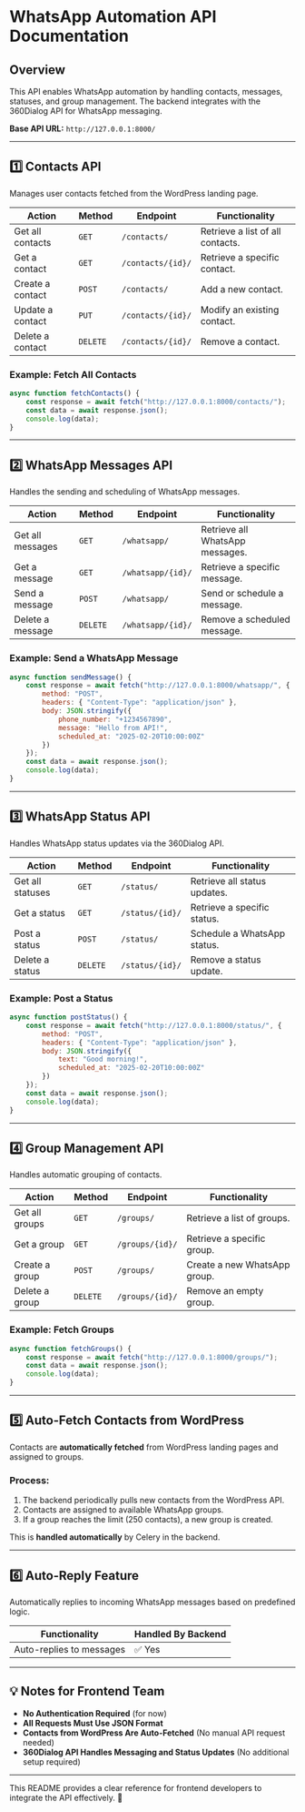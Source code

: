 # WhatsApp Automation API Documentation

## Overview
This API enables WhatsApp automation by handling contacts, messages, statuses, and group management. The backend integrates with the 360Dialog API for WhatsApp messaging.

**Base API URL:** `http://127.0.0.1:8000/`

---

## 1️⃣ Contacts API
Manages user contacts fetched from the WordPress landing page.

| **Action**        | **Method** | **Endpoint**         | **Functionality**                      |
|------------------|-----------|---------------------|--------------------------------------|
| Get all contacts | `GET`      | `/contacts/`        | Retrieve a list of all contacts.   |
| Get a contact    | `GET`      | `/contacts/{id}/`   | Retrieve a specific contact.       |
| Create a contact | `POST`     | `/contacts/`        | Add a new contact.                 |
| Update a contact | `PUT`      | `/contacts/{id}/`   | Modify an existing contact.        |
| Delete a contact | `DELETE`   | `/contacts/{id}/`   | Remove a contact.                  |

### Example: Fetch All Contacts
```javascript
async function fetchContacts() {
    const response = await fetch("http://127.0.0.1:8000/contacts/");
    const data = await response.json();
    console.log(data);
}
```

---

## 2️⃣ WhatsApp Messages API
Handles the sending and scheduling of WhatsApp messages.

| **Action**         | **Method** | **Endpoint**       | **Functionality**                    |
|-------------------|-----------|-------------------|----------------------------------|
| Get all messages | `GET`      | `/whatsapp/`      | Retrieve all WhatsApp messages.  |
| Get a message    | `GET`      | `/whatsapp/{id}/` | Retrieve a specific message.    |
| Send a message   | `POST`     | `/whatsapp/`      | Send or schedule a message.     |
| Delete a message | `DELETE`   | `/whatsapp/{id}/` | Remove a scheduled message.     |

### Example: Send a WhatsApp Message
```javascript
async function sendMessage() {
    const response = await fetch("http://127.0.0.1:8000/whatsapp/", {
        method: "POST",
        headers: { "Content-Type": "application/json" },
        body: JSON.stringify({
            phone_number: "+1234567890",
            message: "Hello from API!",
            scheduled_at: "2025-02-20T10:00:00Z"
        })
    });
    const data = await response.json();
    console.log(data);
}
```

---

## 3️⃣ WhatsApp Status API
Handles WhatsApp status updates via the 360Dialog API.

| **Action**        | **Method** | **Endpoint**     | **Functionality**                  |
|------------------|-----------|---------------|--------------------------------|
| Get all statuses | `GET`      | `/status/`     | Retrieve all status updates.  |
| Get a status    | `GET`      | `/status/{id}/`| Retrieve a specific status.  |
| Post a status   | `POST`     | `/status/`     | Schedule a WhatsApp status.  |
| Delete a status | `DELETE`   | `/status/{id}/`| Remove a status update.      |

### Example: Post a Status
```javascript
async function postStatus() {
    const response = await fetch("http://127.0.0.1:8000/status/", {
        method: "POST",
        headers: { "Content-Type": "application/json" },
        body: JSON.stringify({
            text: "Good morning!",
            scheduled_at: "2025-02-20T10:00:00Z"
        })
    });
    const data = await response.json();
    console.log(data);
}
```

---

## 4️⃣ Group Management API
Handles automatic grouping of contacts.

| **Action**      | **Method** | **Endpoint**   | **Functionality**                 |
|--------------|-----------|-------------|-------------------------------|
| Get all groups | `GET`      | `/groups/`   | Retrieve a list of groups.      |
| Get a group   | `GET`      | `/groups/{id}/` | Retrieve a specific group. |
| Create a group | `POST`     | `/groups/`   | Create a new WhatsApp group.  |
| Delete a group | `DELETE`   | `/groups/{id}/` | Remove an empty group.    |

### Example: Fetch Groups
```javascript
async function fetchGroups() {
    const response = await fetch("http://127.0.0.1:8000/groups/");
    const data = await response.json();
    console.log(data);
}
```

---

## 5️⃣ Auto-Fetch Contacts from WordPress
Contacts are **automatically fetched** from WordPress landing pages and assigned to groups.

### Process:
1. The backend periodically pulls new contacts from the WordPress API.
2. Contacts are assigned to available WhatsApp groups.
3. If a group reaches the limit (250 contacts), a new group is created.

This is **handled automatically** by Celery in the backend.

---

## 6️⃣ Auto-Reply Feature
Automatically replies to incoming WhatsApp messages based on predefined logic.

| **Functionality**      | **Handled By Backend** |
|----------------------|---------------------|
| Auto-replies to messages | ✅ Yes |

---

## 💡 Notes for Frontend Team
- **No Authentication Required** (for now)
- **All Requests Must Use JSON Format**
- **Contacts from WordPress Are Auto-Fetched** (No manual API request needed)
- **360Dialog API Handles Messaging and Status Updates** (No additional setup required)

---

This README provides a clear reference for frontend developers to integrate the API effectively. 🚀

